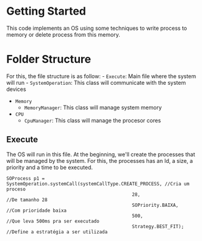 # Getting Started

This code implements an OS using some techniques to write process to memory or delete process from this memory.
 
# Folder Structure

For this, the file structure is as follow:
    - `Execute`: Main file where the system will run
    - `SystemOperation`: This class will communicate with the system devices
- `Memory`
    - `MemoryManager`: This class will manage system memory
- `CPU`
    - `CpuManager`: This class will manage the procesor cores

## Execute

The OS will run in this file. At the beginning, we'll create the processes that will be managed by the system. For this, the processes has an Id, a size, a priority and a time to be executed.
```
SOProcess p1 = SystemOperation.systemCall(systemCallType.CREATE_PROCESS, //Cria um proceso
                                              28,                        //De tamanho 28
                                              SOPriority.BAIXA,          //Com prioridade baixa
                                              500,                       //Que leva 500ms pra ser executado
                                              Strategy.BEST_FIT);        //Define a estratégia a ser utilizada
```
